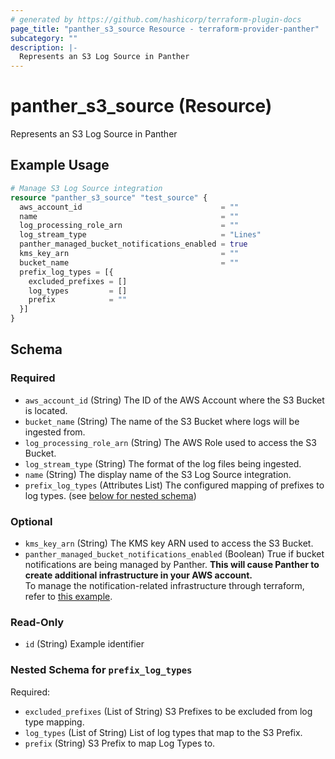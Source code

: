 ```yaml
---
# generated by https://github.com/hashicorp/terraform-plugin-docs
page_title: "panther_s3_source Resource - terraform-provider-panther"
subcategory: ""
description: |-
  Represents an S3 Log Source in Panther
---
```


# panther_s3_source (Resource)

Represents an S3 Log Source in Panther

## Example Usage

```terraform
# Manage S3 Log Source integration
resource "panther_s3_source" "test_source" {
  aws_account_id                               = ""
  name                                         = ""
  log_processing_role_arn                      = ""
  log_stream_type                              = "Lines"
  panther_managed_bucket_notifications_enabled = true
  kms_key_arn                                  = ""
  bucket_name                                  = ""
  prefix_log_types = [{
    excluded_prefixes = []
    log_types         = []
    prefix            = ""
  }]
}
```

<!-- schema generated by tfplugindocs -->
## Schema

### Required

- `aws_account_id` (String) The ID of the AWS Account where the S3 Bucket is located.
- `bucket_name` (String) The name of the S3 Bucket where logs will be ingested from.
- `log_processing_role_arn` (String) The AWS Role used to access the S3 Bucket.
- `log_stream_type` (String) The format of the log files being ingested.
- `name` (String) The display name of the S3 Log Source integration.
- `prefix_log_types` (Attributes List) The configured mapping of prefixes to log types. (see [below for nested schema](#nestedatt--prefix_log_types))

### Optional

- `kms_key_arn` (String) The KMS key ARN used to access the S3 Bucket.
- `panther_managed_bucket_notifications_enabled` (Boolean) True if bucket notifications are being managed by Panther.  __This will cause Panther to create additional infrastructure in your AWS account.__ \
To manage the notification-related infrastructure through terraform, refer to [this example](https://github.com/panther-labs/panther-auxiliary/tree/main/terraform/panther_log_processing_notifications).

### Read-Only

- `id` (String) Example identifier

<a id="nestedatt--prefix_log_types"></a>
### Nested Schema for `prefix_log_types`

Required:

- `excluded_prefixes` (List of String) S3 Prefixes to be excluded from log type mapping.
- `log_types` (List of String) List of log types that map to the S3 Prefix.
- `prefix` (String) S3 Prefix to map Log Types to.
